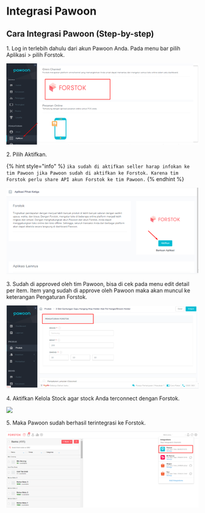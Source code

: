 # Integrasi Pawoon

## Cara Integrasi Pawoon (Step-by-step)

1\. Log in terlebih dahulu dari akun Pawoon Anda. Pada menu bar pilih Aplikasi > pilih Forstok.

![](<../../../.gitbook/assets/image (2).png>)

2\. Pilih Aktifkan.

{% hint style="info" %}
`ika sudah di aktifkan seller harap infokan ke tim Pawoon jika Pawoon sudah di aktifkan ke Forstok. Karena tim Forstok perlu share API akun Forstok ke tim Pawoon.`
{% endhint %}

![](<../../../.gitbook/assets/image (131).png>)

3\. Sudah di approved oleh tim Pawoon, bisa di cek pada menu edit detail per item. Item yang sudah di approve oleh Pawoon maka akan muncul ke keterangan Pengaturan Forstok.

![](<../../../.gitbook/assets/image (226).png>)

4\. Aktifkan Kelola Stock agar stock Anda terconnect dengan Forstok.

![](https://s3.amazonaws.com/cdn.freshdesk.com/data/helpdesk/attachments/production/48083730172/original/CkjOMP6fgMShgUZEekvudiaWFJL99H-XcA.png?1611763015)

5\. Maka Pawoon sudah berhasil terintegrasi ke Forstok.

![](<../../../.gitbook/assets/image (156).png>)

